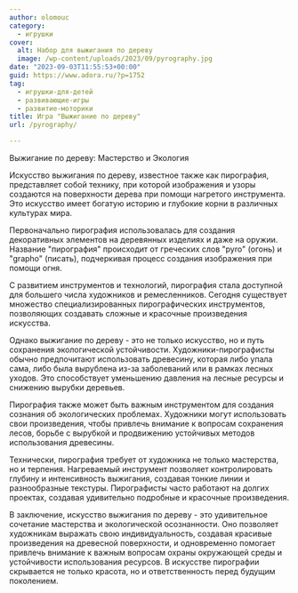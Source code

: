 ```yaml
---
author: olomouc
category:
  - игрушки
cover:
  alt: Набор для выжигания по дереву
  image: /wp-content/uploads/2023/09/pyrography.jpg
date: "2023-09-03T11:55:53+00:00"
guid: https://www.adora.ru/?p=1752
tag:
  - игрушки-для-детей
  - развивающие-игры
  - развитие-моторики
title: Игра "Выжигание по дереву"
url: /pyrography/

---
```

Выжигание по дереву: Мастерство и Экология

Искусство выжигания по дереву, известное также как пирография, представляет собой технику, при которой изображения и узоры создаются на поверхности дерева при помощи нагретого инструмента. Это искусство имеет богатую историю и глубокие корни в различных культурах мира.

Первоначально пирография использовалась для создания декоративных элементов на деревянных изделиях и даже на оружии. Название "пирография" происходит от греческих слов "pyro" (огонь) и "grapho" (писать), подчеркивая процесс создания изображения при помощи огня.

С развитием инструментов и технологий, пирография стала доступной для большего числа художников и ремесленников. Сегодня существует множество специализированных пирографических инструментов, позволяющих создавать сложные и красочные произведения искусства.

Однако выжигание по дереву \- это не только искусство, но и путь сохранения экологической устойчивости. Художники-пирографисты обычно предпочитают использовать древесину, которая либо упала сама, либо была вырублена из-за заболеваний или в рамках лесных уходов. Это способствует уменьшению давления на лесные ресурсы и снижению вырубки деревьев.

Пирография также может быть важным инструментом для создания сознания об экологических проблемах. Художники могут использовать свои произведения, чтобы привлечь внимание к вопросам сохранения лесов, борьбе с вырубкой и продвижению устойчивых методов использования древесины.

Технически, пирография требует от художника не только мастерства, но и терпения. Нагреваемый инструмент позволяет контролировать глубину и интенсивность выжигания, создавая тонкие линии и разнообразные текстуры. Пирографисты часто работают на долгих проектах, создавая удивительно подробные и красочные произведения.

В заключение, искусство выжигания по дереву \- это удивительное сочетание мастерства и экологической осознанности. Оно позволяет художникам выражать свою индивидуальность, создавая красивые произведения на древесной поверхности, и одновременно помогает привлечь внимание к важным вопросам охраны окружающей среды и устойчивости использования ресурсов. В искусстве пирографии скрывается не только красота, но и ответственность перед будущим поколением.
